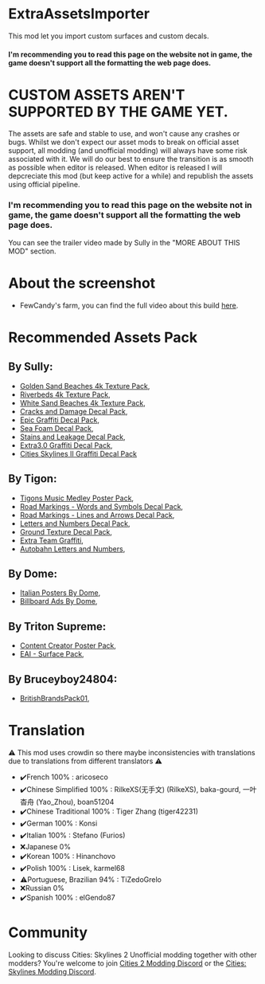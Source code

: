 ﻿# ExtraAssetsImporter
This mod let you import custom surfaces and custom decals.

#### I'm recommending you to read this page on the website not in game, the game doesn't support all the formatting the web page does.

# CUSTOM ASSETS AREN'T SUPPORTED BY THE GAME YET.
The assets are safe and stable to use, and won't cause any crashes or bugs. Whilst we don't expect our asset mods to break on official asset support, all modding (and unofficial modding) will always have some risk associated with it. We will do our best to ensure the transition is as smooth as possible when editor is released. When editor is released I will depcreciate this mod (but keep active for a while) and republish the assets using official pipeline.

### I'm recommending you to read this page on the website not in game, the game doesn't support all the formatting the web page does.

You can see the trailer video made by Sully in the "MORE ABOUT THIS MOD" section.

# About the screenshot
- FewCandy's farm, you can find the full video about this build [here](https://www.youtube.com/watch?v=Z_Fp8JWzQXg).

# Recommended Assets Pack
## By Sully:
- [Golden Sand Beaches 4k Texture Pack](),
- [Riverbeds 4k Texture Pack](),
- [White Sand Beaches 4k Texture Pack](),
- [Cracks and Damage Decal Pack](https://mods.paradoxplaza.com/mods/80583/Windows),
- [Epic Graffiti Decal Pack](),
- [Sea Foam Decal Pack](https://mods.paradoxplaza.com/mods/80585/Windows),
- [Stains and Leakage Decal Pack](https://mods.paradoxplaza.com/mods/80584/Windows),
- [Extra3.0 Graffiti Decal Pack](https://mods.paradoxplaza.com/mods/80578/Windows),
- [Cities Skylines II Graffiti Decal Pack](https://mods.paradoxplaza.com/mods/80582/Windows)
## By Tigon:
- [Tigons Music Medley Poster Pack](),
- [Road Markings - Words and Symbols Decal Pack](https://mods.paradoxplaza.com/mods/80537/Windows),
- [Road Markings - Lines and Arrows Decal Pack](https://mods.paradoxplaza.com/mods/80534/Windows),
- [Letters and Numbers Decal Pack](https://mods.paradoxplaza.com/mods/80536/Windows),
- [Ground Texture Decal Pack](https://mods.paradoxplaza.com/mods/80538/Windows),
- [Extra Team Graffiti](https://mods.paradoxplaza.com/mods/80540/Windows),
- [Autobahn Letters and Numbers](https://mods.paradoxplaza.com/mods/80539/Windows),
## By Dome:
- [Italian Posters By Dome](https://mods.paradoxplaza.com/mods/80580/Windows),
- [Billboard Ads By Dome](https://mods.paradoxplaza.com/mods/80570/Windows),
## By Triton Supreme:
- [Content Creator Poster Pack](https://mods.paradoxplaza.com/mods/80547/Windows),
- [EAI - Surface Pack](https://mods.paradoxplaza.com/mods/80530/Windows),
## By Bruceyboy24804:
- [BritishBrandsPack01](https://mods.paradoxplaza.com/mods/80541/Windows),

# Translation
⚠️ This mod uses crowdin so there maybe inconsistencies with translations due to translations from different translators ⚠️
- ✔️French 100% : aricoseco
- ✔️Chinese Simplified 100% : RilkeXS(无手文) (RilkeXS), baka-gourd, 一叶杳舟 (Yao_Zhou), boan51204
- ✔️Chinese Traditional 100% : Tiger Zhang (tiger42231)
- ✔️German 100% : Konsi
- ✔️Italian 100% : Stefano (Furios)
- ❌Japanese 0%
- ✔️Korean 100% : Hinanchovo
- ✔️Polish 100% : Lisek, karmel68
- ⚠️Portuguese, Brazilian 94% : TiZedoGrelo	
- ❌Russian 0%
- ✔️Spanish 100% : elGendo87

# Community
Looking to discuss Cities: Skylines 2 Unofficial modding together with other modders? You're welcome to join [Cities 2 Modding Discord](https://discord.gg/vd7HXnpPJf) or the [Cities: Skylines Modding Discord](https://discord.gg/27CVdGFA47).
